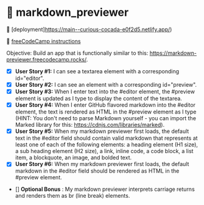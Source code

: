# 🍠 markdown_previewer

🔗 [deployment]https://main--curious-cocada-e0f2d5.netlify.app/)

🔗 [freeCodeCamp instructions](https://www.freecodecamp.org/learn/front-end-development-libraries/front-end-development-libraries-projects/build-a-markdown-previewer)

Objective: Build an app that is functionally similar to this: https://markdown-previewer.freecodecamp.rocks/.
<br/>

- [x] **User Story #1:** I can see a textarea element with a corresponding id="editor".
- [x] **User Story #2:** I can see an element with a corresponding id="preview".
- [x] **User Story #3:** When I enter text into the #editor element, the #preview element is updated as I type to display the content of the textarea.
- [x] **User Story #4:** When I enter GitHub flavored markdown into the #editor element, the text is rendered as HTML in the #preview element as I type (HINT: You don't need to parse Markdown yourself - you can import the Marked library for this: https://cdnjs.com/libraries/marked).
- [x] **User Story #5:** When my markdown previewer first loads, the default text in the #editor field should contain valid markdown that represents at least one of each of the following elements: a heading element (H1 size), a sub heading element (H2 size), a link, inline code, a code block, a list item, a blockquote, an image, and bolded text.
- [x] **User Story #6:** When my markdown previewer first loads, the default markdown in the #editor field should be rendered as HTML in the #preview element.

- [] **Optional Bonus** : My markdown previewer interprets carriage returns and renders them as br (line break) elements.
